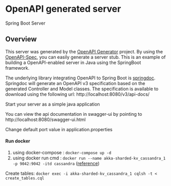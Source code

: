 # OpenAPI generated server

Spring Boot Server

## Overview
This server was generated by the [OpenAPI Generator](https://openapi-generator.tech) project.
By using the [OpenAPI-Spec](https://openapis.org), you can easily generate a server stub.
This is an example of building a OpenAPI-enabled server in Java using the SpringBoot framework.


The underlying library integrating OpenAPI to Spring Boot is [springdoc](https://springdoc.org).
Springdoc will generate an OpenAPI v3 specification based on the generated Controller and Model classes.
The specification is available to download using the following url:
http://localhost:8080/v3/api-docs/

Start your server as a simple java application

You can view the api documentation in swagger-ui by pointing to
http://localhost:8080/swagger-ui.html

Change default port value in application.properties


#### Run docker 
1. using docker-compose : `docker-compose up -d`
2. using docker run cmd : `docker run --name akka-sharded-kv_cassandra_1 -p 9042:9042 -itd cassandra` ([reference](https://docs.docker.com/engine/reference/commandline/run/))

Create tables: `docker exec -i akka-sharded-kv_cassandra_1 cqlsh -t < create_tables.cql`